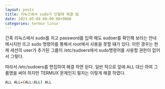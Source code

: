 ```yaml
---
layout: posts
title: 리눅스에서 sudo가 안될때 해결 법
date: 2023-05-04 00:09:00+0000
categories: termux linux
---
```


간혹 리눅스에서 sudo를 치고 password를 입력 해도 sudoer를 확인해 
보라는 안내메시지만 뜨고 sudo 명령어를 통해서 root에서 사용을 못할 떄가 있다.
이런 경우는 현제 세션의 user가 추가된 그룹이 /etc/sudoers에서 sudo명령어를 사용할 권한이 없어서 그렇다.

따라서 /etc/sudoers를 편집하여 해결 하면 된다. 
일반 적으로 앞에 ALL 대신 하여 그룹명을 써야 하지만 TERMUX 문제인지 필자는 이렇게 해결 하였다.

```bash
ALL ALL=(ALL:ALL) ALL 
```
